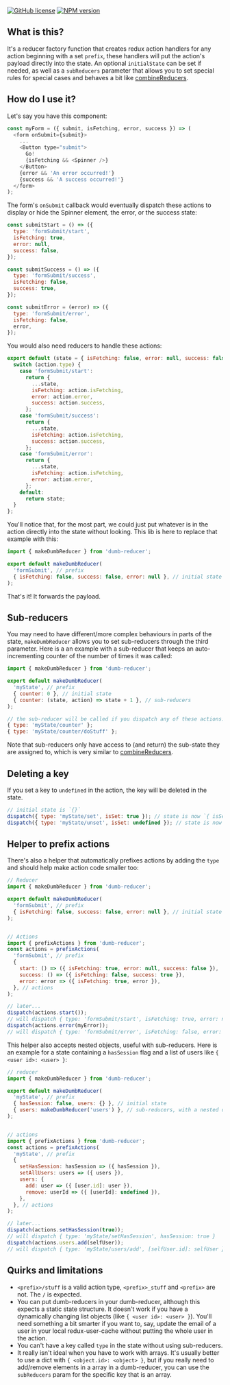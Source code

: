 [![GitHub license](https://img.shields.io/badge/license-MIT-blue.svg)](https://raw.githubusercontent.com/quentinvernot/dumb-reducer/master/LICENSE)
[![NPM version](https://img.shields.io/npm/v/dumb-reducer.svg)](https://www.npmjs.com/package/dumb-reducer)


## What is this?

It's a reducer factory function that creates redux action handlers for any action beginning with a set `prefix`, these handlers will put the action's payload directly into the state. An optional `initialState` can be set if needed, as well as a `subReducers` parameter that allows you to set special rules for special cases and behaves a bit like [combineReducers](https://redux.js.org/api/combinereducers#combinereducersreducers).


## How do I use it?

Let's say you have this component:
```js
const myForm = ({ submit, isFetching, error, success }) => (
  <form onSubmit={submit}>
    ...
    <Button type="submit">
      Go!
      {isFetching && <Spinner />}
    </Button>
    {error && 'An error occurred!'}
    {success && 'A success occurred!'}
  </form>
);
```

The form's `onSubmit` callback would eventually dispatch these actions to display or hide the Spinner element, the error, or the success state:
```js
const submitStart = () => ({
  type: 'formSubmit/start',
  isFetching: true,
  error: null,
  success: false,
});

const submitSuccess = () => ({
  type: 'formSubmit/success',
  isFetching: false,
  success: true,
});

const submitError = (error) => ({
  type: 'formSubmit/error',
  isFetching: false,
  error,
});
```

You would also need reducers to handle these actions:
```js
export default (state = { isFetching: false, error: null, success: false }, action = {}) => {
  switch (action.type) {
    case 'formSubmit/start':
      return {
        ...state,
        isFetching: action.isFetching,
        error: action.error,
        success: action.success,
      };
    case 'formSubmit/success':
      return {
        ...state,
        isFetching: action.isFetching,
        success: action.success,
      };
    case 'formSubmit/error':
      return {
        ...state,
        isFetching: action.isFetching,
        error: action.error,
      };
    default:
      return state;
  }
};
```

You'll notice that, for the most part, we could just put whatever is in the action directly into the state without looking. This lib is here to replace that example with this:
```js
import { makeDumbReducer } from 'dumb-reducer';

export default makeDumbReducer(
  'formSubmit', // prefix
  { isFetching: false, success: false, error: null }, // initial state
);
```

That's it! It forwards the payload.


## Sub-reducers

You may need to have different/more complex behaviours in parts of the state, `makeDumbReducer` allows you to set sub-reducers through the third parameter. Here is a an example with a sub-reducer that keeps an auto-incrementing counter of the number of times it was called:
```js
import { makeDumbReducer } from 'dumb-reducer';

export default makeDumbReducer(
  'myState', // prefix
  { counter: 0 }, // initial state
  { counter: (state, action) => state + 1 }, // sub-reducers
);

// the sub-reducer will be called if you dispatch any of these actions:
{ type: 'myState/counter' };
{ type: 'myState/counter/doStuff' };
```

Note that sub-reducers only have access to (and return) the sub-state they are assigned to, which is very similar to [combineReducers](https://redux.js.org/api/combinereducers#combinereducersreducers).


## Deleting a key

If you set a key to `undefined` in the action, the key will be deleted in the state.
```js
// initial state is `{}`
dispatch({ type: 'myState/set', isSet: true }); // state is now `{ isSet: true }`
dispatch({ type: 'myState/unset', isSet: undefined }); // state is now `{}`
```


## Helper to prefix actions

There's also a helper that automatically prefixes actions by adding the `type` and should help make action code smaller too:
```js
// Reducer
import { makeDumbReducer } from 'dumb-reducer';

export default makeDumbReducer(
  'formSubmit', // prefix
  { isFetching: false, success: false, error: null }, // initial state
);


// Actions
import { prefixActions } from 'dumb-reducer';
const actions = prefixActions(
  'formSubmit', // prefix
  {
    start: () => ({ isFetching: true, error: null, success: false }),
    success: () => ({ isFetching: false, success: true }),
    error: error => ({ isFetching: true, error }),
  }, // actions
);

// later...
dispatch(actions.start());
// will dispatch { type: 'formSubmit/start', isFetching: true, error: null, success: false }
dispatch(actions.error(myError));
// will dispatch { type: 'formSubmit/error', isFetching: false, error: myError }
```


This helper also accepts nested objects, useful with sub-reducers. Here is an example for a state containing a `hasSession` flag and a list of users like `{ <user id>: <user> }`:
```js
// reducer
import { makeDumbReducer } from 'dumb-reducer';

export default makeDumbReducer(
  'myState', // prefix
  { hasSession: false, users: {} }, // initial state
  { users: makeDumbReducer('users') }, // sub-reducers, with a nested dumb-reducer for the users
);


// actions
import { prefixActions } from 'dumb-reducer';
const actions = prefixActions(
  'myState', // prefix
  {
    setHasSession: hasSession => ({ hasSession }),
    setAllUsers: users => ({ users }),
    users: {
      add: user => ({ [user.id]: user }),
      remove: userId => ({ [userId]: undefined }),
    },
  }, // actions
);

// later...
dispatch(actions.setHasSession(true));
// will dispatch { type: 'myState/setHasSession', hasSession: true }
dispatch(actions.users.add(selfUser));
// will dispatch { type: 'myState/users/add', [selfUser.id]: selfUser }
```


## Quirks and limitations

* `<prefix>/stuff` is a valid action type, `<prefix>_stuff` and `<prefix>` are not. The `/` is expected.
* You can put dumb-reducers in your dumb-reducer, although this expects a static state structure. It doesn't work if you have a dynamically changing list objects (like `{ <user id>: <user> }`). You'll need something a bit smarter if you want to, say, update the email of a user in your local redux-user-cache without putting the whole user in the action.
* You can't have a key called `type` in the state without using sub-reducers.
* It really isn't ideal when you have to work with arrays. It's usually better to use a dict with `{ <object.id>: <object> }`, but if you really need to add/remove elements in a array in a dumb-reducer, you can use the `subReducers` param for the specific key that is an array.
